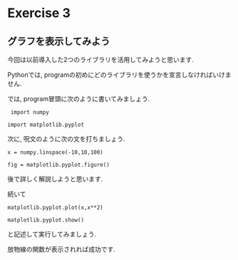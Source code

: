 # Exercise 3

## グラフを表示してみよう
今回は以前導入した2つのライブラリを活用してみようと思います.

Pythonでは, programの初めにどのライブラリを使うかを宣言しなければいけません.

では, program冒頭に次のように書いてみましょう.

` import numpy`

`import matplotlib.pyplot`

次に, 呪文のように次の文を打ちましょう.

`x = numpy.linspace(-10,10,100)`

`fig = matplotlib.pyplot.figure()`

後で詳しく解説しようと思います.

続いて

`matplotlib.pyplot.plot(x,x**2)`

`matplotlib.pyplot.show()`

と記述して実行してみましょう.

放物線の関数が表示されれば成功です.
